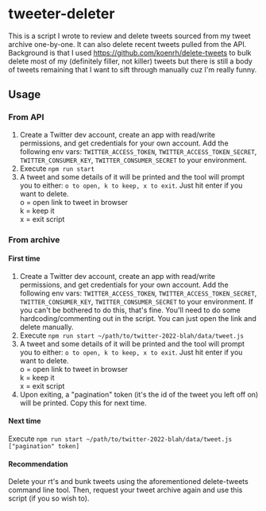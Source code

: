 # tweeter-deleter

This is a script I wrote to review and delete tweets sourced from my tweet archive one-by-one. It can also delete recent tweets pulled from the API. Background is that I used https://github.com/koenrh/delete-tweets to bulk delete most of my (definitely filler, not killer) tweets but there is still a body of tweets remaining that I want to sift through manually cuz I'm really funny.

## Usage

### From API
1. Create a Twitter dev account, create an app with read/write permissions, and get credentials for your own account. Add the following env vars: `TWITTER_ACCESS_TOKEN`, `TWITTER_ACCESS_TOKEN_SECRET`, `TWITTER_CONSUMER_KEY`, `TWITTER_CONSUMER_SECRET` to your environment.
2. Execute `npm run start`
3. A tweet and some details of it will be printed and the tool will prompt you to either: `o to open, k to keep, x to exit`. Just hit enter if you want to delete.  
o = open link to tweet in browser  
k = keep it  
x = exit script

### From archive

#### First time
1. Create a Twitter dev account, create an app with read/write permissions, and get credentials for your own account. Add the following env vars: `TWITTER_ACCESS_TOKEN`, `TWITTER_ACCESS_TOKEN_SECRET`, `TWITTER_CONSUMER_KEY`, `TWITTER_CONSUMER_SECRET` to your environment. If you can't be bothered to do this, that's fine. You'll need to do some hardcoding/commenting out in the script. You can just open the link and delete manually.
2. Execute `npm run start ~/path/to/twitter-2022-blah/data/tweet.js`
3. A tweet and some details of it will be printed and the tool will prompt you to either: `o to open, k to keep, x to exit`. Just hit enter if you want to delete.  
o = open link to tweet in browser  
k = keep it  
x = exit script
4. Upon exiting, a "pagination" token (it's the id of the tweet you left off on) will be printed. Copy this for next time.

#### Next time
Execute `npm run start ~/path/to/twitter-2022-blah/data/tweet.js ["pagination" token]`

#### Recommendation
Delete your rt's and bunk tweets using the aforementioned delete-tweets command line tool. Then, request your tweet archive again and use this script (if you so wish to).

